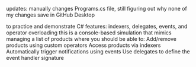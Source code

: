 updates: manually changes Programs.cs file, still figuring out why none of my changes save in GitHub Desktop

to practice and demonstrate C# features: indexers, delegates, events, and operator overloading
this is a console-based simulation that mimics managing a list of products where you should be able to:
  Add/remove products using custom operators
  Access products via indexers
  Automatically trigger notifications using events
  Use delegates to define the event handler signature
